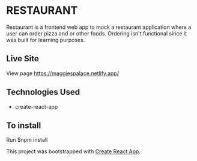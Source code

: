 # RESTAURANT
Restaurant is a frontend web app to mock a restaurant application where a user can order pizza and or other foods. Ordering isn't functional since it was built for learning purposes.

## Live Site
View page https://maggiespalace.netlify.app/

## Technologies Used
  - create-react-app
## To install
Run $npm install

This project was bootstrapped with [Create React App](https://github.com/facebook/create-react-app).
